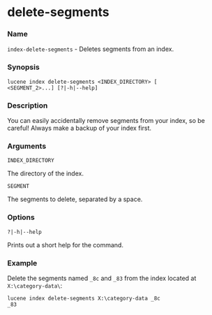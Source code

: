 # delete-segments

### Name

`index-delete-segments` - Deletes segments from an index.

### Synopsis

<code>lucene index delete-segments <INDEX_DIRECTORY> <SEGMENT>[ <SEGMENT_2>...] [?|-h|--help]</code>

### Description

You can easily accidentally remove segments from your index, so be careful! Always make a backup of your index first.

### Arguments

`INDEX_DIRECTORY`

The directory of the index.

`SEGMENT`

The segments to delete, separated by a space.

### Options

`?|-h|--help`

Prints out a short help for the command.

### Example

Delete the segments named `_8c` and `_83` from the index located at `X:\category-data\`:

<code>lucene index delete-segments X:\category-data _8c _83</code>
